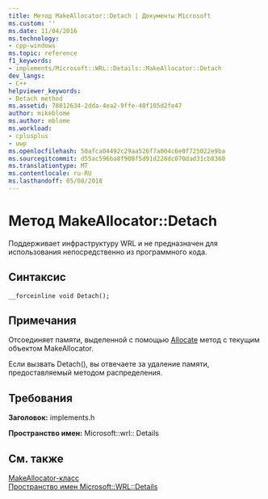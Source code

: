 ```yaml
---
title: Метод MakeAllocator::Detach | Документы Microsoft
ms.custom: ''
ms.date: 11/04/2016
ms.technology:
- cpp-windows
ms.topic: reference
f1_keywords:
- implements/Microsoft::WRL::Details::MakeAllocator::Detach
dev_langs:
- C++
helpviewer_keywords:
- Detach method
ms.assetid: 78012634-2dda-4ea2-9ffe-40f105d2fe47
author: mikeblome
ms.author: mblome
ms.workload:
- cplusplus
- uwp
ms.openlocfilehash: 50afca04492c29aa526f7a004c6e0f725022e9ba
ms.sourcegitcommit: d55ac596ba8f908f5d91d228dc070dad31cb8360
ms.translationtype: MT
ms.contentlocale: ru-RU
ms.lasthandoff: 05/08/2018
---
```

# <a name="makeallocatordetach-method"></a>Метод MakeAllocator::Detach
Поддерживает инфраструктуру WRL и не предназначен для использования непосредственно из программного кода.  
  
## <a name="syntax"></a>Синтаксис  
  
```  
__forceinline void Detach();  
```  
  
## <a name="remarks"></a>Примечания  
 Отсоединяет памяти, выделенной с помощью [Allocate](../windows/makeallocator-allocate-method.md) метод с текущим объектом MakeAllocator.  
  
 Если вызвать Detach(), вы отвечаете за удаление памяти, предоставляемый методом распределения.  
  
## <a name="requirements"></a>Требования  
 **Заголовок:** implements.h  
  
 **Пространство имен:** Microsoft::wrl:: Details  
  
## <a name="see-also"></a>См. также  
 [MakeAllocator-класс](../windows/makeallocator-class.md)   
 [Пространство имен Microsoft::WRL::Details](../windows/microsoft-wrl-details-namespace.md)